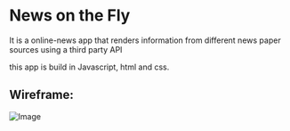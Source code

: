 <h1>News on the Fly</h1>

<p> It is a online-news app that renders information from different news paper sources using a third party API</p>
<text> this app is build in Javascript, html and css. <text>
  
  

## Wireframe:
<img alt="Image" title="wireframe0" src="https://drive.google.com/file/d/1Q8N20TBokLiZftWEA-ibv4a1uurLgFnl/view?usp=sharing" />
